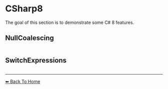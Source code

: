 ﻿# CSharp8

The goal of this section is to demonstrate some C# 8 features.

## NullCoalescing

```cs --project ../CSharpFeatures.csproj --source-file ../CSharp8.cs --region NullCoalescing
```

## SwitchExpressions

```cs --project ../CSharpFeatures.csproj --source-file ../CSharp8.cs --region SwitchExpressions
```

---

<div style="display: flex; justify-content: space-between">
  <a href="../README.md"> ⬅ Back To Home </a>
</div>

